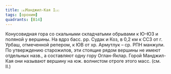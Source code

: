 ```yaml
---
title: ⒜Манджил-Кая I⒵
tags: [ороним]
quadrants: [В14]
---
```


Конусовидная гора со скальными складчатыми обрывами к Ю–ЮЗ и поляной у вершины.
На вдрз басс. рр. Судак и Коз, в 0,2 км к ССЗ от г. Урбаш, отмеченной репером, к
ЮВ от хр. Армутлук – ср. РПН манжули. По утверждению старожилов, эти стоящие
рядом вершины не имеют отдельных назв., а составляют одну гору Оглан-Яклар.
Горой Манджил-Кая они называют вершину на юж. волнистом отроге этого масс. (см.
II.)
